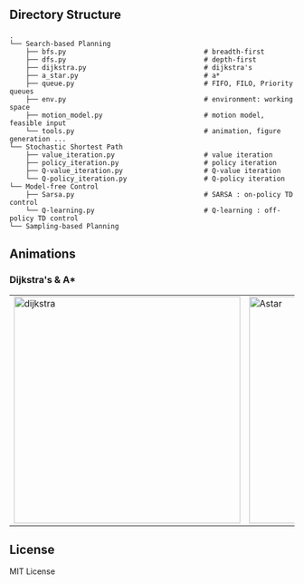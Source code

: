 Directory Structure
------
    .
    └── Search-based Planning
        ├── bfs.py                                  # breadth-first
        ├── dfs.py                                  # depth-first
        ├── dijkstra.py                             # dijkstra's
        ├── a_star.py                               # a*
        ├── queue.py                                # FIFO, FILO, Priority queues
        ├── env.py                                  # environment: working space
        ├── motion_model.py                         # motion model, feasible input
        └── tools.py                                # animation, figure generation ...
    └── Stochastic Shortest Path
        ├── value_iteration.py                      # value iteration
        ├── policy_iteration.py                     # policy iteration
        ├── Q-value_iteration.py                    # Q-value iteration
        └── Q-policy_iteration.py                   # Q-policy iteration
    └── Model-free Control
        ├── Sarsa.py                                # SARSA : on-policy TD control
        └── Q-learning.py                           # Q-learning : off-policy TD control
    └── Sampling-based Planning

## Animations
### Dijkstra's & A*
<div align=center>
<table>
  <tr>
    <td><img src="https://github.com/zhm-real/path-planning-algorithms/blob/master/Search-based%20Planning/gif/Dijkstra.gif" alt="dijkstra" width="400"/></a></td>
    <td><img src="https://github.com/zhm-real/path-planning-algorithms/blob/master/Search-based%20Planning/gif/Astar.gif" alt="Astar" width="400"/></a></td>
  </tr>
</table>
</div>

## License
MIT License
